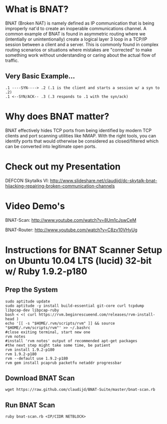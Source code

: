 # What is BNAT?

BNAT (Broken NAT) is namely defined as IP communication that is being improperly nat'd to create an inoperable communications channel.  A common example of BNAT is found in asymmetric routing where we (intentially or unintentionally) create a logical layer 3 loop in a TCP/IP session between a client and a server. This is commonly found in complex routing scenarios or situations where mistakes are "corrected" to make something work without understanding or caring about the actual flow of traffic.

## Very Basic Example...

    .1 ----SYN----> .2 (.1 is the client and starts a session w/ a syn to .2)
    .1 <--SYN/ACK-- .3 (.3 responds to .1 with the syn/ack)
	
# Why does BNAT matter?

BNAT effectively hides TCP ports from being identified by modern TCP clients and port scanning utilities like NMAP.  With the right tools, you can identify ports that would otherwise be considered as closed/filtered which can be converted into legitimate open ports.

# Check out my Presentation

DEFCON Skytalks VI: http://www.slideshare.net/claudijd/dc-skytalk-bnat-hijacking-repairing-broken-communication-channels

# Video Demo's

BNAT-Scan: http://www.youtube.com/watch?v=8Um1cJswCeM

BNAT-Router: http://www.youtube.com/watch?v=C8zv10VHyUg

# Instructions for BNAT Scanner Setup on Ubuntu 10.04 LTS (lucid) 32-bit w/ Ruby 1.9.2-p180 #

## Prep the System ##

    sudo aptitude update
    sudo aptitude -y install build-essential git-core curl tcpdump libpcap-dev libpcap-ruby
    bash < <( curl https://rvm.beginrescueend.com/releases/rvm-install-head )
    echo '[[ -s "$HOME/.rvm/scripts/rvm" ]] && source "$HOME/.rvm/scripts/rvm"' >> ~/.bashrc
    #close exiting terminal, start new one
    rvm notes
    #install 'rvm notes' output of recommended apt-get packages
    #the next step might take some time, be patient
    rvm install 1.9.2-p180
    rvm 1.9.2-p180
    rvm --default use 1.9.2-p180
    rvm gem install pcaprub packetfu netaddr progressbar

## Download BNAT Scan

    wget https://raw.github.com/claudijd/BNAT-Suite/master/bnat-scan.rb

## Run BNAT Scan 

    ruby bnat-scan.rb <IP/CIDR NETBLOCK>